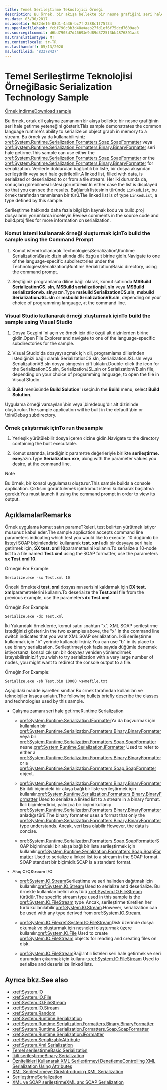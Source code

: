 ```yaml
---
title: Temel Serileştirme Teknolojisi Örneği
description: Bu örnek, bir akışa bellekte bir nesne grafiğini seri hale getirmek için CLR özelliğini gösterir. Bu örnek, SoapFormatter veya BinaryFormatter kullanabilir.
ms.date: 03/30/2017
ms.assetid: 9d824e16-08d1-4a36-bc7f-2388c1f75f34
ms.openlocfilehash: fcbf790c3b3d48a0aeb27fd1ef6f75dcd7609ae0
ms.sourcegitcommit: d6bd7903d7d46698e9d89d3725f3bb4876891aa3
ms.translationtype: MT
ms.contentlocale: tr-TR
ms.lasthandoff: 05/13/2020
ms.locfileid: "83378437"
---
```

# <a name="basic-serialization-technology-sample"></a><span data-ttu-id="af7e0-104">Temel Serileştirme Teknolojisi Örneği</span><span class="sxs-lookup"><span data-stu-id="af7e0-104">Basic Serialization Technology Sample</span></span>

[<span data-ttu-id="af7e0-105">Örnek indirme</span><span class="sxs-lookup"><span data-stu-id="af7e0-105">Download sample</span></span>](https://download.microsoft.com/download/4/7/B/47B2164C-E780-4B10-8DE4-2CB5B886E0A6/Technologies/Serialization/Runtime%20Serialization/Basic.zip.exe)

<span data-ttu-id="af7e0-106">Bu örnek, ortak dil çalışma zamanının bir akışa bellekte bir nesne grafiğinin seri hale getirme yeteneğini gösterir.</span><span class="sxs-lookup"><span data-stu-id="af7e0-106">This sample demonstrates the common language runtime's ability to serialize an object graph in memory to a stream.</span></span> <span data-ttu-id="af7e0-107">Bu örnek ya da kullanabilirsiniz <xref:System.Runtime.Serialization.Formatters.Soap.SoapFormatter> veya <xref:System.Runtime.Serialization.Formatters.Binary.BinaryFormatter> seri hale getirme.</span><span class="sxs-lookup"><span data-stu-id="af7e0-107">This sample can use either the <xref:System.Runtime.Serialization.Formatters.Soap.SoapFormatter> or the <xref:System.Runtime.Serialization.Formatters.Binary.BinaryFormatter> for serialization.</span></span> <span data-ttu-id="af7e0-108">Verilerle doldurulan bağlantılı bir liste, bir dosya akışından serileştirilir veya seri hale getirilebilir.</span><span class="sxs-lookup"><span data-stu-id="af7e0-108">A linked list, filled with data, is serialized or deserialized to or from a file stream.</span></span> <span data-ttu-id="af7e0-109">Her iki durumda da, sonuçları görebilmesi listesi görüntülenir.</span><span class="sxs-lookup"><span data-stu-id="af7e0-109">In either case the list is displayed so that you can see the results.</span></span> <span data-ttu-id="af7e0-110">Bağlantılı listesinin türünde `LinkedList`, bu örnek tarafından tanımlanan bir türü.</span><span class="sxs-lookup"><span data-stu-id="af7e0-110">The linked list is of type `LinkedList`, a type defined by this sample.</span></span>

<span data-ttu-id="af7e0-111">Serileştirme hakkında daha fazla bilgi için kaynak kodu ve build.proj dosyalarını yorumlarda inceleyin.</span><span class="sxs-lookup"><span data-stu-id="af7e0-111">Review comments in the source code and build.proj files for more information on serialization.</span></span>

### <a name="to-build-the-sample-using-the-command-prompt"></a><span data-ttu-id="af7e0-112">Komut istemi kullanarak örneği oluşturmak için</span><span class="sxs-lookup"><span data-stu-id="af7e0-112">To build the sample using the Command Prompt</span></span>

1. <span data-ttu-id="af7e0-113">Komut istemi kullanarak Technologies\Serialization\Runtime Serialization\Basic dizin altında dile özgü alt birine gidin.</span><span class="sxs-lookup"><span data-stu-id="af7e0-113">Navigate to one of the language-specific subdirectories under the Technologies\Serialization\Runtime Serialization\Basic directory, using the command prompt.</span></span>

2. <span data-ttu-id="af7e0-114">Seçtiğiniz programlama diline bağlı olarak, komut satırında **MSBuild SerializationCS. sln**, **MSBuild serializationjsl. sln** veya **MSBuild serializationvb. sln**yazın.</span><span class="sxs-lookup"><span data-stu-id="af7e0-114">Type **msbuild SerializationCS.sln**, **msbuild SerializationJSL.sln** or **msbuild SerializationVB.sln**, depending on your choice of programming language, at the command line.</span></span>

### <a name="to-build-the-sample-using-visual-studio"></a><span data-ttu-id="af7e0-115">Visual Studio kullanarak örneği oluşturmak için</span><span class="sxs-lookup"><span data-stu-id="af7e0-115">To build the sample using Visual Studio</span></span>

1. <span data-ttu-id="af7e0-116">Dosya Gezgini 'ni açın ve örnek için dile özgü alt dizinlerden birine gidin.</span><span class="sxs-lookup"><span data-stu-id="af7e0-116">Open File Explorer and navigate to one of the language-specific subdirectories for the sample.</span></span>

2. <span data-ttu-id="af7e0-117">Visual Studio'da dosyayı açmak için dil, programlama dillerinden istediğinizi bağlı olarak SerializationCS.sln, SerializationJSL.sln veya SerializationVB.sln dosya simgesini çift tıklatın.</span><span class="sxs-lookup"><span data-stu-id="af7e0-117">Double-click the icon for the SerializationCS.sln, SerializationJSL.sln or SerializationVB.sln file, depending on your choice of programming language, to open the file in Visual Studio.</span></span>

3. <span data-ttu-id="af7e0-118">**Build** menüsünde **Build Solution**' ı seçin.</span><span class="sxs-lookup"><span data-stu-id="af7e0-118">In the **Build** menu, select **Build Solution**.</span></span>

 <span data-ttu-id="af7e0-119">Uygulama örneği varsayılan \bin veya \bin\debug'dır alt dizininde oluşturulur.</span><span class="sxs-lookup"><span data-stu-id="af7e0-119">The sample application will be built in the default \bin or \bin\Debug subdirectory.</span></span>

### <a name="to-run-the-sample"></a><span data-ttu-id="af7e0-120">Örnek çalıştırmak için</span><span class="sxs-lookup"><span data-stu-id="af7e0-120">To run the sample</span></span>

1. <span data-ttu-id="af7e0-121">Yerleşik yürütülebilir dosya içeren dizine gidin.</span><span class="sxs-lookup"><span data-stu-id="af7e0-121">Navigate to the directory containing the built executable.</span></span>

2. <span data-ttu-id="af7e0-122">Komut satırında, istediğiniz parametre değerleriyle birlikte **serileştirme. exe**yazın.</span><span class="sxs-lookup"><span data-stu-id="af7e0-122">Type **Serialization.exe**, along with the parameter values you desire, at the command line.</span></span>

  > [!NOTE]
  > <span data-ttu-id="af7e0-123">Bu örnek, bir konsol uygulaması oluşturur.</span><span class="sxs-lookup"><span data-stu-id="af7e0-123">This sample builds a console application.</span></span> <span data-ttu-id="af7e0-124">Çıktısını görüntülemek için komut istemi kullanarak başlatma gerekir.</span><span class="sxs-lookup"><span data-stu-id="af7e0-124">You must launch it using the command prompt in order to view its output.</span></span>

## <a name="remarks"></a><span data-ttu-id="af7e0-125">Açıklamalar</span><span class="sxs-lookup"><span data-stu-id="af7e0-125">Remarks</span></span>

<span data-ttu-id="af7e0-126">Örnek uygulama komut satırı parameTReleri, test belirten yürütmek istiyor musunuz kabul eder.</span><span class="sxs-lookup"><span data-stu-id="af7e0-126">The sample application accepts command line parameters indicating which test you would like to execute.</span></span> <span data-ttu-id="af7e0-127">10 düğümlü bir listeyi SOAP biçimlendirici kullanarak **test. xml** adlı bir dosyaya seri hale getirmek için, **SX test. xml 10**parametresini kullanın.</span><span class="sxs-lookup"><span data-stu-id="af7e0-127">To serialize a 10-node list to a file named **Test.xml** using the SOAP formatter, use the parameters **sx Test.xml 10**.</span></span>

<span data-ttu-id="af7e0-128">Örneğin:</span><span class="sxs-lookup"><span data-stu-id="af7e0-128">For Example:</span></span>

```console
Serialize.exe -sx Test.xml 10
```

<span data-ttu-id="af7e0-129">Önceki örnekteki **test. xml** dosyasının serisini kaldırmak Için **DX test. xml**parametrelerini kullanın.</span><span class="sxs-lookup"><span data-stu-id="af7e0-129">To deserialize the **Test.xml** file from the previous example, use the parameters **dx Test.xml**.</span></span>

<span data-ttu-id="af7e0-130">Örneğin:</span><span class="sxs-lookup"><span data-stu-id="af7e0-130">For Example:</span></span>

```console
Serialize.exe -dx Test.xml
```

<span data-ttu-id="af7e0-131">İki Yukarıdaki örneklerde, komut satırı anahtarı "x", XML SOAP serileştirme istediğinizi gösterir.</span><span class="sxs-lookup"><span data-stu-id="af7e0-131">In the two examples above, the "x" in the command line switch indicates that you want XML SOAP serialization.</span></span> <span data-ttu-id="af7e0-132">İkili serileştirme kullanmak için "b" yerinde kullanabilirsiniz.</span><span class="sxs-lookup"><span data-stu-id="af7e0-132">You can use "b" in its place to use binary serialization.</span></span> <span data-ttu-id="af7e0-133">Serileştirmeyi çok fazla sayıda düğümle denemek istiyorsanız, konsol çıkışını bir dosyaya yeniden yönlendirmek isteyebilirsiniz.</span><span class="sxs-lookup"><span data-stu-id="af7e0-133">If you wish to try serialization with a very large number of nodes, you might want to redirect the console output to a file.</span></span>

<span data-ttu-id="af7e0-134">Örneğin:</span><span class="sxs-lookup"><span data-stu-id="af7e0-134">For Example:</span></span>

```console
Serialize.exe -sb Test.bin 10000 >somefile.txt
```

<span data-ttu-id="af7e0-135">Aşağıdaki madde işaretleri sınıflar Bu örnek tarafından kullanılan ve teknolojiler kısaca anlatın.</span><span class="sxs-lookup"><span data-stu-id="af7e0-135">The following bullets briefly describe the classes and technologies used by this sample.</span></span>

- <span data-ttu-id="af7e0-136">Çalışma zamanı seri hale getirme</span><span class="sxs-lookup"><span data-stu-id="af7e0-136">Runtime Serialization</span></span>

  - <span data-ttu-id="af7e0-137"><xref:System.Runtime.Serialization.IFormatter>Ya da başvurmak için kullanılan bir <xref:System.Runtime.Serialization.Formatters.Binary.BinaryFormatter> veya bir <xref:System.Runtime.Serialization.Formatters.Soap.SoapFormatter> nesne.</span><span class="sxs-lookup"><span data-stu-id="af7e0-137"><xref:System.Runtime.Serialization.IFormatter> Used to refer to either a <xref:System.Runtime.Serialization.Formatters.Binary.BinaryFormatter> or a <xref:System.Runtime.Serialization.Formatters.Soap.SoapFormatter> object.</span></span>

  - <span data-ttu-id="af7e0-138"><xref:System.Runtime.Serialization.Formatters.Binary.BinaryFormatter>Bir ikili biçimdeki bir akışa bağlı bir liste serileştirmek için kullanılır.</span><span class="sxs-lookup"><span data-stu-id="af7e0-138"><xref:System.Runtime.Serialization.Formatters.Binary.BinaryFormatter> Used to serialize a linked list to a stream in a binary format.</span></span> <span data-ttu-id="af7e0-139">İkili biçimlendirici, yalnızca bir biçimi kullanıp <xref:System.Runtime.Serialization.Formatters.Binary.BinaryFormatter> anladığı türü.</span><span class="sxs-lookup"><span data-stu-id="af7e0-139">The binary formatter uses a format that only the <xref:System.Runtime.Serialization.Formatters.Binary.BinaryFormatter> type understands.</span></span> <span data-ttu-id="af7e0-140">Ancak, veri kısa olabilir.</span><span class="sxs-lookup"><span data-stu-id="af7e0-140">However, the data is concise.</span></span>

  - <span data-ttu-id="af7e0-141"><xref:System.Runtime.Serialization.Formatters.Soap.SoapFormatter>SOAP biçimindeki bir akışa bağlı bir liste serileştirmek için kullanılır.</span><span class="sxs-lookup"><span data-stu-id="af7e0-141"><xref:System.Runtime.Serialization.Formatters.Soap.SoapFormatter> Used to serialize a linked list to a stream in the SOAP format.</span></span> <span data-ttu-id="af7e0-142">SOAP standart bir biçimidir.</span><span class="sxs-lookup"><span data-stu-id="af7e0-142">SOAP is a standard format.</span></span>

- <span data-ttu-id="af7e0-143">Akış G/Ç</span><span class="sxs-lookup"><span data-stu-id="af7e0-143">Stream I/O</span></span>

  - <span data-ttu-id="af7e0-144"><xref:System.IO.Stream>Serileştirme ve seri halinden dağıtmak için kullanılır.</span><span class="sxs-lookup"><span data-stu-id="af7e0-144"><xref:System.IO.Stream> Used to serialize and deserialize.</span></span> <span data-ttu-id="af7e0-145">Bu örnekte kullanılan belirli akış türü <xref:System.IO.FileStream> türüdür.</span><span class="sxs-lookup"><span data-stu-id="af7e0-145">The specific stream type used in this sample is the <xref:System.IO.FileStream> type.</span></span> <span data-ttu-id="af7e0-146">Ancak, serileştirme türetilen her türlü kullanılabilir <xref:System.IO.Stream>.</span><span class="sxs-lookup"><span data-stu-id="af7e0-146">However, serialization can be used with any type derived from <xref:System.IO.Stream>.</span></span>

  - <span data-ttu-id="af7e0-147"><xref:System.IO.File><xref:System.IO.FileStream>Disk üzerinde dosya okumak ve oluşturmak için nesneleri oluşturmak üzere kullanılır.</span><span class="sxs-lookup"><span data-stu-id="af7e0-147"><xref:System.IO.File> Used to create <xref:System.IO.FileStream> objects for reading and creating files on disk.</span></span>

  - <span data-ttu-id="af7e0-148"><xref:System.IO.FileStream>Bağlantılı listeleri seri hale getirmek ve seri durumdan çıkarmak için kullanılır.</span><span class="sxs-lookup"><span data-stu-id="af7e0-148"><xref:System.IO.FileStream> Used to serialize and deserialize linked lists.</span></span>

## <a name="see-also"></a><span data-ttu-id="af7e0-149">Ayrıca bkz.</span><span class="sxs-lookup"><span data-stu-id="af7e0-149">See also</span></span>

- <xref:System.IO>
- <xref:System.IO.File>
- <xref:System.IO.FileStream>
- <xref:System.IO.Stream>
- <xref:System.Random>
- <xref:System.Runtime.Serialization>
- <xref:System.Runtime.Serialization.Formatters.Binary.BinaryFormatter>
- <xref:System.Runtime.Serialization.Formatters.Soap.SoapFormatter>
- <xref:System.Runtime.Serialization.IFormatter>
- <xref:System.SerializableAttribute>
- <xref:System.Xml.Serialization>
- [<span data-ttu-id="af7e0-150">Temel serileştirme</span><span class="sxs-lookup"><span data-stu-id="af7e0-150">Basic Serialization</span></span>](../../../docs/standard/serialization/basic-serialization.md)
- [<span data-ttu-id="af7e0-151">İkili serileştirme</span><span class="sxs-lookup"><span data-stu-id="af7e0-151">Binary Serialization</span></span>](../../../docs/standard/serialization/binary-serialization.md)
- [<span data-ttu-id="af7e0-152">Öznitelikleri Kullanarak XML Serileştirmeyi Denetleme</span><span class="sxs-lookup"><span data-stu-id="af7e0-152">Controlling XML Serialization Using Attributes</span></span>](../../../docs/standard/serialization/controlling-xml-serialization-using-attributes.md)
- [<span data-ttu-id="af7e0-153">XML Serileştirmeye Giriş</span><span class="sxs-lookup"><span data-stu-id="af7e0-153">Introducing XML Serialization</span></span>](../../../docs/standard/serialization/introducing-xml-serialization.md)
- [<span data-ttu-id="af7e0-154">Serileştirme</span><span class="sxs-lookup"><span data-stu-id="af7e0-154">Serialization</span></span>](../../../docs/standard/serialization/index.md)
- [<span data-ttu-id="af7e0-155">XML ve SOAP serileştirme</span><span class="sxs-lookup"><span data-stu-id="af7e0-155">XML and SOAP Serialization</span></span>](../../../docs/standard/serialization/xml-and-soap-serialization.md)
